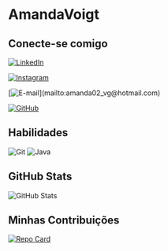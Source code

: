 # AmandaVoigt

## Conecte-se comigo
[![LinkedIn](https://img.shields.io/badge/LinkedIn-773182?style=for-the-badge&logo=linkedin&logoColor=white)](https://www.linkedin.com/in/amanda-voigt-guimarães/)

[![Instagram](https://img.shields.io/badge/-Instagram-de2f8c?style=for-the-badge&logo=instagram&logoColor=white)](https://www.instagram.com/amandavoiigt/)

[![E-mail](https://img.shields.io/badge/-Email-773182?style=for-the-badge&logo=microsoft-outlook&logoColor=000?)](mailto:amanda02_vg@hotmail.com)

[![GitHub](https://img.shields.io/badge/GitHub-de2f8c?style=for-the-badge&logo=github&logoColor=white)](https://github.com/AmandaVoigt)
## Habilidades    
![Git](https://img.shields.io/badge/GIT-de2f8c?style=for-the-badge&logo=git&logoColor=white)  ![Java](https://img.shields.io/badge/java-773182.svg?style=for-the-badge&logo=openjdk&logoColor=white)

## GitHub Stats
![GitHub Stats](https://github-readme-stats.vercel.app/api?username=AmandaVoigt&theme=transparent&bg_color=000&border_color=773182&show_icons=true&icon_color=773182&title_color=773182&text_color=FFF)

## Minhas Contribuições
[![Repo Card](https://github-readme-stats.vercel.app/api/pin/?username=AmandaVoigt&repo=dio-lab-open-source&bg_color=000&border_color=de2f8c&show_icons=true&icon_color=de2f8c&title_color=de2f8c&text_color=FFF)](https://github.com/AmandaVoigt/dio-lab-open-source)

